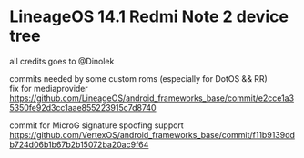 # LineageOS 14.1 Redmi Note 2 device tree

all credits goes to @Dinolek

commits needed by some custom roms (especially for DotOS && RR) <br>
fix for mediaprovider <br>
https://github.com/LineageOS/android_frameworks_base/commit/e2cce1a35350fe92d3cc1aae855223915c7d8740

commit for MicroG signature spoofing support <br>
https://github.com/VertexOS/android_frameworks_base/commit/f11b9139ddb724d06b1b67b2b15072ba20ac9f64
